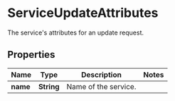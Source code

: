 

# ServiceUpdateAttributes

The service's attributes for an update request.
## Properties

Name | Type | Description | Notes
------------ | ------------- | ------------- | -------------
**name** | **String** | Name of the service. | 



